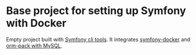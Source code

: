 # Base project for setting up Symfony with Docker

Empty project built with [Symfony cli tools](https://symfony.com/doc/current/setup.html). 
It integrates [symfony-docker](https://github.com/dunglas/symfony-docker) and 
[orm-pack with MySQL](https://github.com/dunglas/symfony-docker/blob/main/docs/mysql.md).
